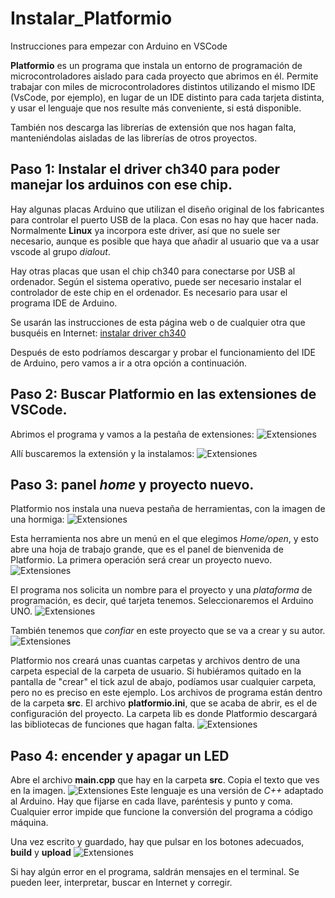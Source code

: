 # Instalar_Platformio
Instrucciones para empezar con Arduino en VSCode

**Platformio** es un programa que instala un entorno de programación de microcontroladores aislado para cada proyecto que abrimos en él. Permite trabajar con miles de microcontroladores distintos utilizando el mismo IDE (VsCode, por ejemplo), en lugar de un IDE distinto para cada tarjeta distinta, y usar el lenguaje que nos resulte más conveniente, si está disponible. 

También nos descarga las librerías de extensión que nos hagan falta, manteniéndolas aisladas de las librerías de otros proyectos.

## Paso 1: Instalar el driver ch340 para poder manejar los arduinos con ese chip.
Hay algunas placas Arduino que utilizan el diseño original de los fabricantes para controlar el puerto USB de la placa. Con esas no hay que hacer nada. Normalmente **Linux** ya incorpora este driver, así que no suele ser necesario, aunque es posible que haya que añadir al usuario que va a usar vscode al grupo *dialout*.

Hay otras placas que usan el chip ch340 para conectarse por USB al ordenador. Según el sistema operativo, puede ser necesario instalar el controlador de este chip en el ordenador. Es necesario para usar el programa IDE de Arduino.

Se usarán las instrucciones de esta página web o de cualquier otra que busquéis en Internet:
[instalar driver ch340](https://programmerclick.com/article/87861702877/)

Después de esto podríamos descargar y probar el funcionamiento del IDE de Arduino, pero vamos a ir a otra opción a continuación.

## Paso 2: Buscar Platformio en las extensiones de VSCode.
Abrimos el programa y vamos a la pestaña de extensiones:
![Extensiones](imagenes/extensiones.png)

Allí buscaremos la extensión y la instalamos:
![Extensiones](imagenes/instalar.png)

## Paso 3: panel *home* y proyecto nuevo.
Platformio nos instala una nueva pestaña de herramientas, con la imagen de una hormiga:
![Extensiones](imagenes/icono.png)

Esta herramienta nos abre un menú en el que elegimos *Home/open*, y esto abre una hoja de trabajo grande, que es el panel de bienvenida de Platformio. La primera operación será crear un proyecto nuevo.
![Extensiones](imagenes/home.png)

El programa nos solicita un nombre para el proyecto y una *plataforma* de programación, es decir, qué tarjeta tenemos. Seleccionaremos el Arduino UNO.
![Extensiones](imagenes/proyectonuevo.png)

También tenemos que *confiar* en este proyecto que se va a crear y su autor.
![Extensiones](imagenes/confia.png)

Platformio nos creará unas cuantas carpetas y archivos dentro de una carpeta especial de la carpeta de usuario. Si hubiéramos quitado en la pantalla de "crear" el tick azul de abajo, podíamos usar cualquier carpeta, pero no es preciso en este ejemplo. Los archivos de programa están dentro de la carpeta **src**. El archivo **platformio.ini**, que se acaba de abrir, es el de configuración del proyecto. La carpeta lib es donde Platformio descargará las bibliotecas de funciones que hagan falta.
![Extensiones](imagenes/archivos.png)

## Paso 4: encender y apagar un LED
Abre el archivo **main.cpp** que hay en la carpeta **src**. Copia el texto que ves en la imagen.
![Extensiones](imagenes/programa.png)
Este lenguaje es una versión de *C++* adaptado al Arduino. Hay que fijarse en cada llave, paréntesis y punto y coma. Cualquier error impide que funcione la conversión del programa a código máquina.

Una vez escrito y guardado, hay que pulsar en los botones adecuados, **build** y **upload**
![Extensiones](imagenes/resultado.png)

Si hay algún error en el programa, saldrán mensajes en el terminal. Se pueden leer, interpretar, buscar en Internet y corregir.
